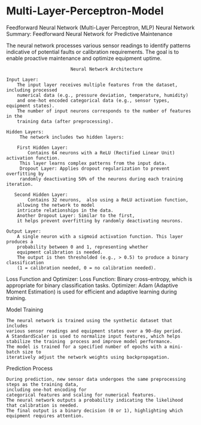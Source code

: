    # Multi-Layer-Perceptron-Model
Feedforward Neural Network (Multi-Layer Perceptron, MLP) 
Neural Network Summary: Feedforward Neural Network for Predictive Maintenance


The neural network processes various sensor readings to identify patterns 
indicative of potential faults or calibration requirements.
 The goal is to enable proactive maintenance and optimize equipment uptime. 
 
                            Neural Network Architecture

    Input Layer:
        The input layer receives multiple features from the dataset, including processed
        numerical data (e.g., pressure deviation, temperature, humidity) 
        and one-hot encoded categorical data (e.g., sensor types, equipment states).
        The number of input neurons corresponds to the number of features in the
        training data (after preprocessing).

    Hidden Layers:
         The network includes two hidden layers:
            
        First Hidden Layer:
            Contains 64 neurons with a ReLU (Rectified Linear Unit) activation function. 
         This layer learns complex patterns from the input data.
         Dropout Layer: Applies dropout regularization to prevent overfitting by
         randomly deactivating 50% of the neurons during each training iteration.  
            
       Second Hidden Layer: 
            Contains 32 neurons,  also using a ReLU activation function,
        allowing the network to model 
        intricate relationships in the data.
        Another Dropout Layer: Similar to the first,
        it helps prevent overfitting by randomly deactivating neurons.

    Output Layer:
        A single neuron with a sigmoid activation function. This layer produces a
        probability between 0 and 1, representing whether
        equipment calibration is needed.
        The output is then thresholded (e.g., > 0.5) to produce a binary classification
        (1 = calibration needed, 0 = no calibration needed).

   Loss Function and Optimizer:
        Loss Function: Binary cross-entropy, which is appropriate for binary 
        classification tasks. Optimizer: Adam (Adaptive Moment Estimation)
        is used for efficient and adaptive learning during training.

   Model Training

    The neural network is trained using the synthetic dataset that includes 
    various sensor readings and equipment states over a 90-day period.
    A StandardScaler is used to normalize input features, which helps 
    stabilize the training  process and improve model performance.
    The model is trained for a specified number of epochs with a mini-batch size to 
    iteratively adjust the network weights using backpropagation.

   Prediction Process

    During prediction, new sensor data undergoes the same preprocessing steps as the training data, 
    including one-hot encoding for
    categorical features and scaling for numerical features.
    The neural network outputs a probability indicating the likelihood that calibration is needed. 
    The final output is a binary decision (0 or 1), highlighting which equipment requires attention.
